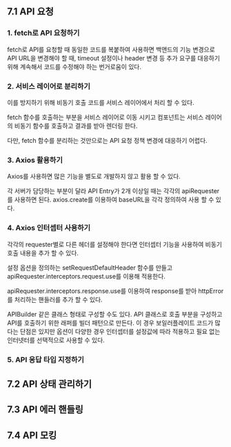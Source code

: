 ## 7.1 API 요청

### 1. fetch로 API 요청하기

fetch로 API를 요청할 때 동일한 코드를 복붙하여 사용하면 백앤드의 기능 변경으로 API URL을 변경해야 할 때, timeout 설정이나 header 변경 등 추가 요구를 대응하기 위해 계속해서 코드를 수정해야 하는 번거로움이 있다.

### 2. 서비스 레이어로 분리하기

이를 방지하기 위해 비동기 호출 코드를 서비스 레이어에서 처리 할 수 있다.

fetch 함수를 호출하는 부분을 서비스 레이어로 이동 시키고 컴포넌트는 서비스 레이어의 비동기 함수를 호출하고 결과를 받아 렌더링 한다.

다만, fetch 함수를 분리하는 것만으로는 API 요청 정책 변경에 대응하기 어렵다.

### 3. Axios 활용하기

Axios를 사용하면 많은 기능을 별도로 개발하지 않고 활용 할 수 있다.

각 서버가 담당하는 부분이 달라 API Entry가 2개 이상일 때는 각각의 apiRequester를 사용하면 된다.
axios.create를 이용하여 baseURL을 각각 정의하여 사용 할 수 있다.

### 4. Axios 인터셉터 사용하기

각각의 requester별로 다른 헤더를 설정해야 한다면 인터셉터 기능을 사용하여 비동기 호출 내용을 추가 할 수 있다.

설정 옵션을 정의하는 setRequestDefaultHeader 함수를 만들고 apiRequester.interceptors.request.use를 이용해 적용한다.

apiRequester.interceptors.response.use를 이용하여 response를 받아 httpError를 처리하는 핸들러를 추가 할 수 있다.

APIBuilder 같은 클래스 형태로 구성할 수도 있다. API 클래스로 호출 부분을 구성하고 API를 호출하기 위한 래퍼를 빌더 패턴으로 만든다. 이 경우 보일러플레이트 코드가 많다는 단점은 있지만 옵션이 다양한 경우 인터셉터를 설정값에 따라 적용하고 필요 없는 인터넷터를 선택적으로 사용할 수 있다.

### 5. API 응답 타입 지정하기

## 7.2 API 상태 관리하기

## 7.3 API 에러 핸들링

## 7.4 API 모킹

